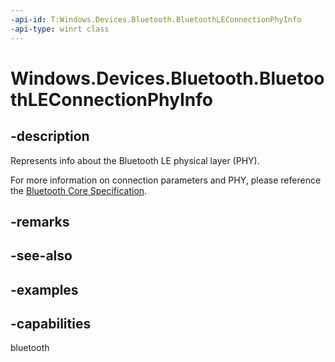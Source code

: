 ```yaml
---
-api-id: T:Windows.Devices.Bluetooth.BluetoothLEConnectionPhyInfo
-api-type: winrt class
---
```


# Windows.Devices.Bluetooth.BluetoothLEConnectionPhyInfo

<!--
public sealed class BluetoothLEConnectionPhyInfo
-->

## -description

Represents info about the Bluetooth LE physical layer (PHY).

For more information on connection parameters and PHY, please reference the [Bluetooth Core Specification](https://www.bluetooth.com/specifications/specs/core-specification/).

## -remarks

## -see-also

## -examples

## -capabilities
bluetooth
